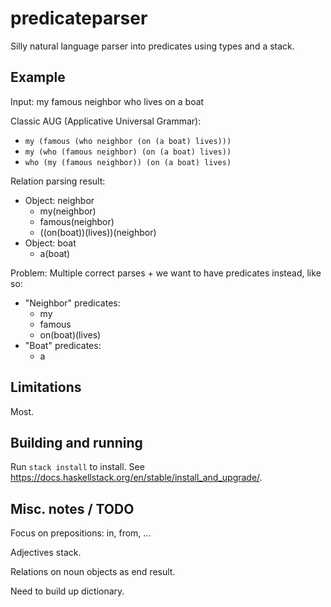 # predicateparser

Silly natural language parser into predicates using types and a stack.


## Example

Input: my famous neighbor who lives on a boat

Classic AUG (Applicative Universal Grammar):
  - `my (famous (who neighbor (on (a boat) lives)))`
  - `my (who (famous neighbor) (on (a boat) lives))`
  - `who (my (famous neighbor)) (on (a boat) lives)`

Relation parsing result:
- Object: neighbor
  - my(neighbor)
  - famous(neighbor)
  - ((on(boat))(lives))(neighbor)
- Object: boat
  - a(boat)

Problem: Multiple correct parses + we want to have predicates instead,
like so:

- "Neighbor" predicates:
  - my
  - famous
  - on(boat)(lives)
- "Boat" predicates:
  - a


## Limitations

Most.


## Building and running

Run `stack install` to install.  See
<https://docs.haskellstack.org/en/stable/install_and_upgrade/>.


## Misc. notes / TODO

Focus on prepositions: in, from, ...

Adjectives stack.

Relations on noun objects as end result.

Need to build up dictionary.
